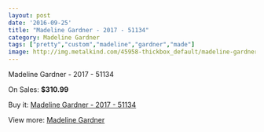 ```yaml
---
layout: post
date: '2016-09-25'
title: "Madeline Gardner - 2017 - 51134"
category: Madeline Gardner
tags: ["pretty","custom","madeline","gardner","made"]
image: http://img.metalkind.com/45958-thickbox_default/madeline-gardner-2017-51134.jpg
---
```

Madeline Gardner - 2017 - 51134

On Sales: **$310.99**
<a href="https://www.metalkind.com/en/madeline-gardner/13270-madeline-gardner-2017-51134.html"><amp-img layout="responsive" width="600" height="600" src="//img.metalkind.com/45958-thickbox_default/madeline-gardner-2017-51134.jpg" alt="Madeline Gardner - 2017 - 51134 0" /></a>
<a href="https://www.metalkind.com/en/madeline-gardner/13270-madeline-gardner-2017-51134.html"><amp-img layout="responsive" width="600" height="600" src="//img.metalkind.com/45959-thickbox_default/madeline-gardner-2017-51134.jpg" alt="Madeline Gardner - 2017 - 51134 1" /></a>
<a href="https://www.metalkind.com/en/madeline-gardner/13270-madeline-gardner-2017-51134.html"><amp-img layout="responsive" width="600" height="600" src="//img.metalkind.com/45960-thickbox_default/madeline-gardner-2017-51134.jpg" alt="Madeline Gardner - 2017 - 51134 2" /></a>
<a href="https://www.metalkind.com/en/madeline-gardner/13270-madeline-gardner-2017-51134.html"><amp-img layout="responsive" width="600" height="600" src="//img.metalkind.com/45961-thickbox_default/madeline-gardner-2017-51134.jpg" alt="Madeline Gardner - 2017 - 51134 3" /></a>
<a href="https://www.metalkind.com/en/madeline-gardner/13270-madeline-gardner-2017-51134.html"><amp-img layout="responsive" width="600" height="600" src="//img.metalkind.com/45962-thickbox_default/madeline-gardner-2017-51134.jpg" alt="Madeline Gardner - 2017 - 51134 4" /></a>

Buy it: [Madeline Gardner - 2017 - 51134](https://www.metalkind.com/en/madeline-gardner/13270-madeline-gardner-2017-51134.html "Madeline Gardner - 2017 - 51134")

View more: [Madeline Gardner](https://www.metalkind.com/en/79-madeline-gardner "Madeline Gardner")